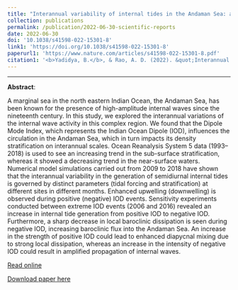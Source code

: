 ```yaml
---
title: "Interannual variability of internal tides in the Andaman Sea: an effect of Indian Ocean Dipole"
collection: publications
permalink: /publication/2022-06-30-scientific-reports
date: 2022-06-30
doi: '10.1038/s41598-022-15301-8'
link1: 'https://doi.org/10.1038/s41598-022-15301-8'
paperurl1: 'https://www.nature.com/articles/s41598-022-15301-8.pdf'
citation1: '<b>Yadidya, B.</b>, & Rao, A. D. (2022). &quot;Interannual variability of internal tides in the Andaman Sea: an effect of Indian Ocean Dipole.&quot; <b><i>Scientific Reports</i></b>, 12, 11104. https://doi.org/10.1038/s41598-022-15301-8'
---
```

<span class="__dimensions_badge_embed__" data-doi="10.1038/s41598-022-15301-8" data-legend="always" data-style="small_circle"></span><script async src="https://badge.dimensions.ai/badge.js" charset="utf-8"></script>

<script type='text/javascript' src='https://d1bxh8uas1mnw7.cloudfront.net/assets/embed.js'></script><div class='altmetric-embed' data-badge-type='donut' data-condensed='true' data-badge-details='right' data-doi='10.1038/s41598-022-15301-8'></div>

---

**Abstract**:

A marginal sea in the north eastern Indian Ocean, the Andaman Sea, has been known for the presence of high-amplitude internal waves since the nineteenth century. In this study, we explored the interannual variations of the internal wave activity in this complex region. We found that the Dipole Mode Index, which represents the Indian Ocean Dipole (IOD), influences the circulation in the Andaman Sea, which in turn impacts its density stratification on interannual scales. Ocean Reanalysis System 5 data (1993–2018) is used to see an increasing trend in the sub-surface stratification, whereas it showed a decreasing trend in the near-surface waters. Numerical model simulations carried out from 2009 to 2018 have shown that the interannual variability in the generation of semidiurnal internal tides is governed by distinct parameters (tidal forcing and stratification) at different sites in different months. Enhanced upwelling (downwelling) is observed during positive (negative) IOD events. Sensitivity experiments conducted between extreme IOD events (2006 and 2016) revealed an increase in internal tide generation from positive IOD to negative IOD. Furthermore, a sharp decrease in local baroclinic dissipation is seen during negative IOD, increasing baroclinic flux into the Andaman Sea. An increase in the strength of positive IOD could lead to enhanced diapycnal mixing due to strong local dissipation, whereas an increase in the intensity of negative IOD could result in amplified propagation of internal waves.

[Read online](https://www.nature.com/articles/s41598-022-15301-8)

[Download paper here](https://www.nature.com/articles/s41598-022-15301-8.pdf)

